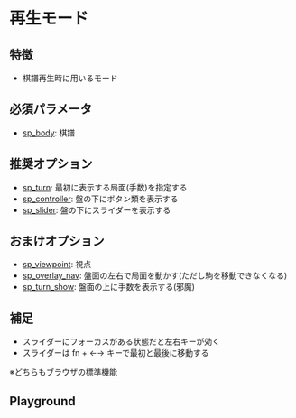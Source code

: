 # 再生モード

## 特徴

  * 棋譜再生時に用いるモード

## 必須パラメータ

* [sp_body](/reference/props/#sp-body): 棋譜

## 推奨オプション

* [sp_turn](/reference/props/#sp-turn): 最初に表示する局面(手数)を指定する
* [sp_controller](/reference/props/#sp-controller): 盤の下にボタン類を表示する
* [sp_slider](/reference/props/#sp-slider): 盤の下にスライダーを表示する

## おまけオプション

* [sp_viewpoint](/reference/props/#sp-viewpoint): 視点
* [sp_overlay_nav](/reference/props/#sp-overlay-nav): 盤面の左右で局面を動かす(ただし駒を移動できなくなる)
* [sp_turn_show](/reference/props/#sp-turn-show): 盤面の上に手数を表示する(邪魔)

## 補足

* スライダーにフォーカスがある状態だと左右キーが効く
* スライダーは fn + ←→ キーで最初と最後に移動する

※どちらもブラウザの標準機能

## Playground

<ShogiPlayerWcWrapper sp_mode="view" sp_controller sp_slider sp_turn_show sp_body="position sfen lnsgkgsnl/1r7/ppppppppp/9/9/9/PPPPPPPPP/1B5R1/LNSGKGSNL w - 1 moves 7a6b 7g7f 5c5d 2g2f 5a4b 2f2e 4b3b 2e2d 2c2d 2h2d 6b5c 2d2f P*2c 3i4h 8c8d 7i7h 8d8e 8h7g 4a4b 5g5f 6a5b 6g6f 7c7d 7g6h 5c6d 7h6g 5b5c 6i7h 9c9d 9g9f 5c4d 6f6e 6d7c 4h5g 8b6b 8i7g 6b8b 5g6f 1c1d 1g1f 9d9e 9f9e 8e8f 8g8f 9a9e P*9g 9e9g 9i9g P*9f 7g8e 9f9g+ 8e7c+ 8a7c P*9d 8b9b S*8c 9b9a 2f2h P*8g 6h4f 5d5e 6f5e 4d4e 4f5g 7c6e 5g8d N*3e L*2g 3e2g+ 2h2g 8g8h+ 7h6h 9g8g 5e6f 8h7h 6g7h 8g7h 6h7h L*6d P*6g 4e5f P*5h P*5g 2g2f L*5c 6f6e 6d6e 5i6h 5g5h+ 4i5h P*5g 5h4h S*8i N*7i P*8g 7h8g S*7h N*6f 9a8a 9d9c+ 7h8g+ 7i8g 8a8c 9c8c G*7h 6h5i S*5h" />
